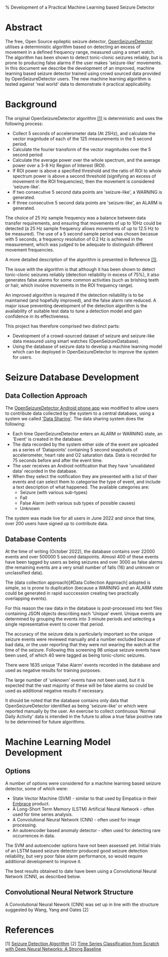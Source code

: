 % Development of a Practical Machine Learning based Seizure Detector

# Abstract
The free, Open Source epileptic seizure detector, [OpenSeizureDetector](https://openseizuredetector.org.uk) utilises a deterministic algorithm based on detecting an excess of movement in a defined frequency range, measured using a smart watch.
The algorithm has been shown to detect tonic-clonic seizures reliably, but is prone to producing false alarms if the user makes 'seizure-like' movements.
In this document we describe the development of an improved, machine learning based seizure detector trained using crowd sourced data provided by OpenSeizureDetector users.
The new machine learning algorithm is tested against 'real world' data to demonstrate it practical applicability.

# Background
The original OpenSeizureDetector algorithm [\[1\]](#ref1) is deterministic and uses the following process:
  * Collect 5 seconds of accelerometer data (At 25Hz), and calculate the vector magnitude of each of the 125 measurements in the 5 second period.
  * Calculate the fourier transform of the vector magnitudes over the 5 second period
  * Calculate the average power over the whole spectrum, and the average power over a 3-8 Hz Region of Interest (ROI).
  * If ROI power is above a specified threshold and the ratio of ROI to whole spectrum power is above a second threshold (signifying an excess of movement in the ROI frequencies), then the movement is considered 'seizure-like'.
  * If two consecutive 5 second data points are 'seizure-like', a WARNING is generated.
  * If three consecutive 5 second data points are 'seizure-like', an ALARM is generated.

The choice of 25 Hz sample frequency was a balance between data transfer requirements, and ensuring that movements of up to 10Hz could be detected (a 25 Hz sample frequency allows movements of up to 12.5 Hz to be measured).   The use of a 5 second sample period was chosen becasue with 5 seconds, a frequency resolution of 0.2 Hz is achieved in the measurement, which was judged to be adequate to distinguish different movement frequencies.

A more detailed description of the algorithm is presented in Reference [\[1\]](#ref1).

The issue with the algorithm is that although it has been shown to detect tonic-clonic seizures reliably (detection reliability in excess of 75%), it also generates false alarms for some common activities (such as brishing teeth or hair, which involve movements in the ROI frequency range).

An improved algorithm is required if the detection reliability is to be maintained (and hopefully improved), and the false alarm rate reduced.    A major issue preventing development of the detection algorithm is the availability of suitable test data to tune a detection model and gain confidence in its effectiveness.

This project has therefore comprised two distinct parts:
  * Development of a crowd-sourced dataset of seizure and seizure-like data measured using smart watches (OpenSeizureDatabase).
  * Using the database of seizure data to develop a machine learning model which can be deployed in OpenSeizureDetector to improve the system for users.

# Seizure Database Development
## Data Collection Approach
The [OpenSeizureDetector Android phone app](https://play.google.com/store/apps/details?id=uk.org.openseizuredetector) was modified to allow users to contribute data collected by the system to a central database, using a system we called ['Data Sharing'](https://www.openseizuredetector.org.uk/?page_id=1818).  The data sharing system does the following:
  * Each time OpenSeizureDetector enters an ALARM or WARNING state, an 'Event' is created in the database.
  * The data recorded by the system either side of the event are uploaded as a series of 'Datapoints' containing 5 second snapshots of accelerometer, heart rate and O2 saturation data.    Data is recorded for 75 seconds before and after the event time.
  * The user receives an Android notification that they have 'unvalidated data' recorded in the database.
  * When they select the notification they are presented with a list of their events and can select them to categorise the type of event, and include a text description of what happened.   The available categories are:
    * Seizure (with various sub-types)
    * Fall
    * False Alarm (with various sub types of possible causes)
    * Unknown

The system was made live for all users in June 2022 and since that time, over 200 users have signed up to contribute data.


## Database Contents
At the time of writing (October 2022), the database contains over 22000 events and over 500000 5 second datapoints.   Almost 400 of these events have been tagged by users as being seizures and over 3000 as false alarms (the remaining events are a very small number of falls (16) and unknown or unclassified data).

The (data collection approach)[#Data Collection Approach] adopted is simple, so is prone to duplication (because a WARNING and an ALARM state could be generated in rapid succcession creating two practically overlapping events).

For this reason the raw data in the database is post-processed into text files containing JSON objects describing each 'Unique' event.   Unique events are determined by grouping the events into 3 minute periods and selecting a single representative event to cover that period.

The accuracy of the seizure data is particularly important so the unique seizure events were reviewed manually and a number excluded because of bad data, or the user reporting that they were not wearing the watch at the time of the seizure.    Following this screening 98 unique seizure events have been used, of which 40 were tagged as being tonic-clonic seizures.

There were 1635 unique 'False Alarm' events recorded in the database and used as negative results for training purposes.

The large number of 'unknown' events have not been used, but it is expected that the vast majority of these will be false alarms so could be used as additional negative results if necessary.

It should be noted that the database contains only data that OpenSeizureDetector identified as being 'seizure-like' or which were reported manually by the user.   An exercise to collect continuous 'Normal Daily Activity' data is intended in the future to allow a true false positive rate to be determined for future algorithms.

# Machine Learning Model Development
## Options
A number of options were considered for a machine learning based seizure detector, some of which were:
  * State Vector Machine (SVM) - similar to that used by Empatica in their [Embrace](https://onlinelibrary.wiley.com/doi/10.1111/j.1528-1167.2012.03444.x) product.
  * A Long-Short Term Memory (LSTM) Artificial Neural Network - often used for time series analysis.
  * A Convolutional Neural Network (CNN) - often used for image processing.
  * An autoencoder based anomaly detector - often used for detecting rare occurrences in data.

The SVM and autoencoder options have not been assessed yet.
Initial trials of an LSTM based seizure detector produced good seizure detection reliability, but very poor false alarm performance, so would require additional development to improve it.

The best results obtained to date have been using a Convolutional Neural Network (CNN), as described below.

## Convolutional Neural Network Structure
A Convolutional Neural Nework (CNN) was set up in line with the structure suggested by Wang, Yang and Oates [2]

# References
[<a name="ref1">1</a>] [Seizure Detection Algorithm](https://www.openseizuredetector.org.uk/?page_id=455)
[<a name="ref2">2</a>] [Time Series Classification from Scratch with Deep Neural Networks: A Strong Baseline](https://arxiv.org/abs/1611.06455)


